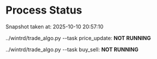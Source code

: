 # Process Status

Snapshot taken at: 2025-10-10 20:57:10

../wintrd/trade_algo.py --task price_update: **NOT RUNNING**

../wintrd/trade_algo.py --task buy_sell: **NOT RUNNING**

